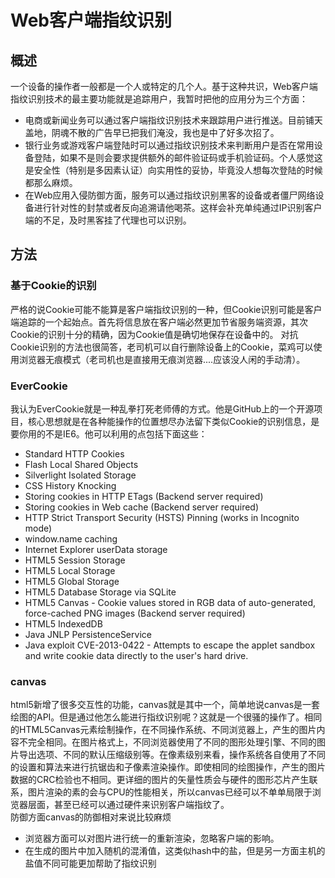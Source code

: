 # Web客户端指纹识别
## 概述
一个设备的操作者一般都是一个人或特定的几个人。基于这种共识，Web客户端指纹识别技术的最主要功能就是追踪用户，我暂时把他的应用分为三个方面：
+ 电商或新闻业务可以通过客户端指纹识别技术来跟踪用户进行推送。目前铺天盖地，阴魂不散的广告早已把我们淹没，我也是中了好多次招了。
+ 银行业务或游戏客户端登陆时可以通过指纹识别技术来判断用户是否在常用设备登陆，如果不是则会要求提供额外的邮件验证码或手机验证码。个人感觉这是安全性（特别是多因素认证）向实用性的妥协，毕竟没人想每次登陆的时候都那么麻烦。
+ 在Web应用入侵防御方面，服务可以通过指纹识别黑客的设备或者僵尸网络设备进行针对性的封禁或者反向追溯请他喝茶。这样会补充单纯通过IP识别客户端的不足，及时黑客挂了代理也可以识别。

## 方法
### 基于Cookie的识别
严格的说Cookie可能不能算是客户端指纹识别的一种，但Cookie识别可能是客户端追踪的一个起始点。首先将信息放在客户端必然更加节省服务端资源，其次Cookie的识别十分的精确，因为Cookie值是确切地保存在设备中的。
对抗Cookie识别的方法也很简答，老司机可以自行删除设备上的Cookie，菜鸡可以使用浏览器无痕模式（老司机也是直接用无痕浏览器....应该没人闲的手动清）。
### EverCookie
我认为EverCookie就是一种乱拳打死老师傅的方式。他是GitHub上的一个开源项目，核心思想就是在各种能操作的位置想尽办法留下类似Cookie的识别信息，是要你用的不是IE6。他可以利用的点包括下面这些：
+ Standard HTTP Cookies
+ Flash Local Shared Objects
+ Silverlight Isolated Storage
+ CSS History Knocking
+ Storing cookies in HTTP ETags (Backend server required)
+ Storing cookies in Web cache (Backend server required)
+ HTTP Strict Transport Security (HSTS) Pinning (works in Incognito mode)
+ window.name caching
+ Internet Explorer userData storage
+ HTML5 Session Storage
+ HTML5 Local Storage
+ HTML5 Global Storage
+ HTML5 Database Storage via SQLite
+ HTML5 Canvas - Cookie values stored in RGB data of auto-generated, force-cached PNG images (Backend server required)
+ HTML5 IndexedDB
+ Java JNLP PersistenceService
+ Java exploit CVE-2013-0422 - Attempts to escape the applet sandbox and write cookie data directly to the user's hard drive.
### canvas
html5新增了很多交互性的功能，canvas就是其中一个，简单地说canvas是一套绘图的API。但是通过他怎么能进行指纹识别呢？这就是一个很骚的操作了。相同的HTML5Canvas元素绘制操作，在不同操作系统、不同浏览器上，产生的图片内容不完全相同。在图片格式上，不同浏览器使用了不同的图形处理引擎、不同的图片导出选项、不同的默认压缩级别等。在像素级别来看，操作系统各自使用了不同的设置和算法来进行抗锯齿和子像素渲染操作。即使相同的绘图操作，产生的图片数据的CRC检验也不相同。更详细的图片的矢量性质会与硬件的图形芯片产生联系，图片渲染的素的会与CPU的性能相关，所以canvas已经可以不单单局限于浏览器层面，甚至已经可以通过硬件来识别客户端指纹了。</br>
防御方面canvas的防御相对来说比较麻烦
+ 浏览器方面可以对图片进行统一的重新渲染，忽略客户端的影响。
+ 在生成的图片中加入随机的混淆值，这类似hash中的盐，但是另一方面主机的盐值不同可能更加帮助了指纹识别
